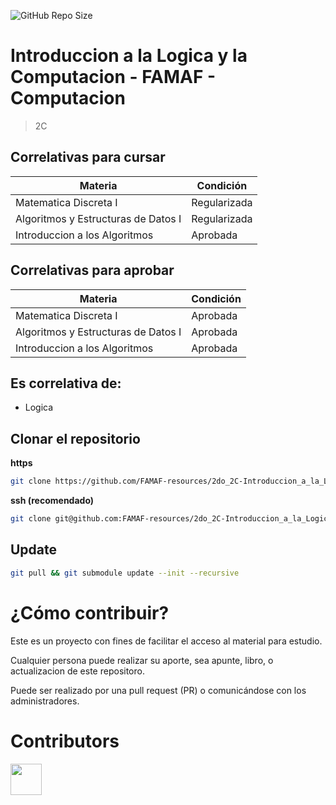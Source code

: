 ![GitHub Repo Size](https://img.shields.io/github/repo-size/FAMAF-resources/2do_2C-Introduccion_a_la_Logica_y_la_computacion-FAMAF)

# Introduccion a la Logica y la Computacion - FAMAF - Computacion

> 2C

## Correlativas para **cursar**

| Materia               | Condición    |
| --------------------- | ------------ |
| Matematica Discreta I   | Regularizada     |
| Algoritmos y Estructuras de Datos I   | Regularizada     |
| Introduccion a los Algoritmos   | Aprobada     |

## Correlativas para **aprobar**

| Materia               | Condición    |
| --------------------- | ------------ |
| Matematica Discreta I   | Aprobada     |
| Algoritmos y Estructuras de Datos I   | Aprobada     |
| Introduccion a los Algoritmos   | Aprobada     |

## Es correlativa de:

- Logica

## Clonar el repositorio

**https**

```bash
git clone https://github.com/FAMAF-resources/2do_2C-Introduccion_a_la_Logica_y_la_computacion-FAMAF.git
```

**ssh (recomendado)**

```bash
git clone git@github.com:FAMAF-resources/2do_2C-Introduccion_a_la_Logica_y_la_computacion-FAMAF.git
```

## Update

```bash
git pull && git submodule update --init --recursive
```

# ¿Cómo contribuir?

Este es un proyecto con fines de facilitar el acceso al material para estudio.

Cualquier persona puede realizar su aporte, sea apunte, libro, o actualizacion de este repositoro.

Puede ser realizado por una pull request (PR) o comunicándose con los administradores.

# Contributors
<a href="https://github.com/FAMAF-resources/2do_2C-Introduccion_a_la_Logica_y_la_computacion-FAMAF/graphs/contributors">
  <img src="https://contrib.rocks/image?repo=FAMAF-resources/2do_2C-Introduccion_a_la_Logica_y_la_computacion-FAMAF" height="50"/>
</a>
